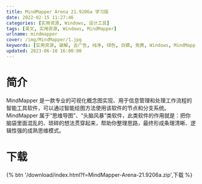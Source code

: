```yaml
---
title: MindMapper Arena 21.9206a 学习版
date: 2022-02-15 11:27:46
categories: [实用资源, Windows, 设计工具]
tags: [英文, 实用资源, Windows, MindMapper]
urlname: mindmapper
cover: /img/MindMapper/1.jpg
keywords: [实用资源, 破解, 去广告, 纯净, 绿色, 白嫖, 免费, Windows, MindMapper]
updated: 2023-06-10 16:00:00
---
```


# 简介

MindMapper 是一款专业的可视化概念图实现、用于信息管理和处理工作流程的智能工具软件，可以通过智能绘图方法使用该软件的节点和分支系统。MindMapper 属于“思维导图”、“头脑风暴”类软件，此类软件的作用就是：把你脑袋里面混乱的、琐碎的想法贯穿起来，帮助你整理思路，最终形成条理清晰、逻辑性强的成熟思维模式。

# 下载

{% btn '/download/index.html?f=MindMapper-Arena-21.9206a.zip',下载 %}
